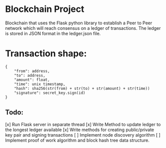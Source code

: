 # Blockchain Project

Blockchain that uses the Flask python library to establish a Peer to Peer network which will reach consensus on a ledger of transactions. 
The ledger is stored in JSON format in the ledger.json file. 

# Transaction shape:
```
{
    "from": address,
    "to": address,
    "amount": float,
    "time": unix timestamp,
    "hash": sha256(str(from) + str(to) + str(amount) + str(time))
    "signature": secret_key.sign(id)
}
```

## Todo:
[x] Run Flask server in separate thread
[x] Write Method to update ledger to the longest ledger available
[x] Write methods for creating public/private key pair and signing transactions
[ ] Implement node discovery algorithm
[ ] Implement proof of work algorithm and block hash tree data structure. 
